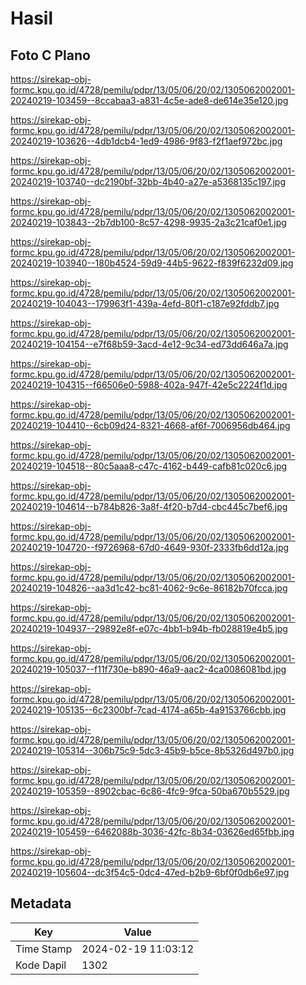 # Hasil

## Foto C Plano

https://sirekap-obj-formc.kpu.go.id/4728/pemilu/pdpr/13/05/06/20/02/1305062002001-20240219-103459--8ccabaa3-a831-4c5e-ade8-de614e35e120.jpg

https://sirekap-obj-formc.kpu.go.id/4728/pemilu/pdpr/13/05/06/20/02/1305062002001-20240219-103626--4db1dcb4-1ed9-4986-9f83-f2f1aef972bc.jpg

https://sirekap-obj-formc.kpu.go.id/4728/pemilu/pdpr/13/05/06/20/02/1305062002001-20240219-103740--dc2190bf-32bb-4b40-a27e-a5368135c197.jpg

https://sirekap-obj-formc.kpu.go.id/4728/pemilu/pdpr/13/05/06/20/02/1305062002001-20240219-103843--2b7db100-8c57-4298-9935-2a3c21caf0e1.jpg

https://sirekap-obj-formc.kpu.go.id/4728/pemilu/pdpr/13/05/06/20/02/1305062002001-20240219-103940--180b4524-59d9-44b5-9622-f839f6232d09.jpg

https://sirekap-obj-formc.kpu.go.id/4728/pemilu/pdpr/13/05/06/20/02/1305062002001-20240219-104043--179963f1-439a-4efd-80f1-c187e92fddb7.jpg

https://sirekap-obj-formc.kpu.go.id/4728/pemilu/pdpr/13/05/06/20/02/1305062002001-20240219-104154--e7f68b59-3acd-4e12-9c34-ed73dd646a7a.jpg

https://sirekap-obj-formc.kpu.go.id/4728/pemilu/pdpr/13/05/06/20/02/1305062002001-20240219-104315--f66506e0-5988-402a-947f-42e5c2224f1d.jpg

https://sirekap-obj-formc.kpu.go.id/4728/pemilu/pdpr/13/05/06/20/02/1305062002001-20240219-104410--6cb09d24-8321-4668-af6f-7006956db464.jpg

https://sirekap-obj-formc.kpu.go.id/4728/pemilu/pdpr/13/05/06/20/02/1305062002001-20240219-104518--80c5aaa8-c47c-4162-b449-cafb81c020c6.jpg

https://sirekap-obj-formc.kpu.go.id/4728/pemilu/pdpr/13/05/06/20/02/1305062002001-20240219-104614--b784b826-3a8f-4f20-b7d4-cbc445c7bef6.jpg

https://sirekap-obj-formc.kpu.go.id/4728/pemilu/pdpr/13/05/06/20/02/1305062002001-20240219-104720--f9726968-67d0-4649-930f-2333fb6dd12a.jpg

https://sirekap-obj-formc.kpu.go.id/4728/pemilu/pdpr/13/05/06/20/02/1305062002001-20240219-104826--aa3d1c42-bc81-4062-9c6e-86182b70fcca.jpg

https://sirekap-obj-formc.kpu.go.id/4728/pemilu/pdpr/13/05/06/20/02/1305062002001-20240219-104937--29892e8f-e07c-4bb1-b94b-fb028819e4b5.jpg

https://sirekap-obj-formc.kpu.go.id/4728/pemilu/pdpr/13/05/06/20/02/1305062002001-20240219-105037--f11f730e-b890-46a9-aac2-4ca0086081bd.jpg

https://sirekap-obj-formc.kpu.go.id/4728/pemilu/pdpr/13/05/06/20/02/1305062002001-20240219-105135--6c2300bf-7cad-4174-a65b-4a9153766cbb.jpg

https://sirekap-obj-formc.kpu.go.id/4728/pemilu/pdpr/13/05/06/20/02/1305062002001-20240219-105314--306b75c9-5dc3-45b9-b5ce-8b5326d497b0.jpg

https://sirekap-obj-formc.kpu.go.id/4728/pemilu/pdpr/13/05/06/20/02/1305062002001-20240219-105359--8902cbac-6c86-4fc9-9fca-50ba670b5529.jpg

https://sirekap-obj-formc.kpu.go.id/4728/pemilu/pdpr/13/05/06/20/02/1305062002001-20240219-105459--6462088b-3036-42fc-8b34-03626ed65fbb.jpg

https://sirekap-obj-formc.kpu.go.id/4728/pemilu/pdpr/13/05/06/20/02/1305062002001-20240219-105604--dc3f54c5-0dc4-47ed-b2b9-6bf0f0db6e97.jpg


## Metadata

| Key        | Value               |
| ---------- | ------------------- |
| Time Stamp | 2024-02-19 11:03:12 |
| Kode Dapil | 1302                |



